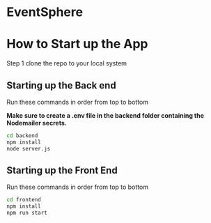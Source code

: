# EventSphere

# How to Start up the App
Step 1 clone the repo to your local system

<h2>Starting up the Back end</h2>
Run these commands in order from top to bottom

**Make sure to create a .env file in the backend folder containing the Nodemailer secrets.**

```bash
cd backend
npm install
node server.js
```

<h2>Starting up the Front End</h2>
Run these commands in order from top to bottom

```bash 
cd frontend
npm install
npm run start
```

